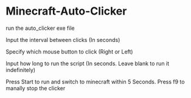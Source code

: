 # Minecraft-Auto-Clicker

run the auto_clicker exe file

Input the interval between clicks (In seconds)

Specify which mouse button to click (Right or Left)

Input how long to run the script (In seconds. Leave blank to run it indefinitely) 

Press Start to run and switch to minecraft within 5 Seconds. Press f9 to manally stop the clicker
